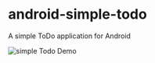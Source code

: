 # android-simple-todo
A simple ToDo application for Android

![simple Todo Demo](http://i.imgur.com/kGPPMnA.gif)

